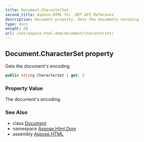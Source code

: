 ```yaml
---
title: Document.CharacterSet
second_title: Aspose.HTML for .NET API Reference
description: Document property. Gets the documents encoding
type: docs
weight: 20
url: /net/aspose.html.dom/document/characterset/
---
```

## Document.CharacterSet property

Gets the document's encoding.

```csharp
public string CharacterSet { get; }
```

### Property Value

The document's encoding.

### See Also

* class [Document](../)
* namespace [Aspose.Html.Dom](../../../aspose.html.dom/)
* assembly [Aspose.HTML](../../../)

